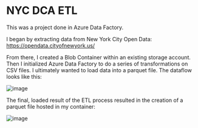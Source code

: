 # NYC DCA ETL

This was a project done in Azure Data Factory. 

I began by extracting data from New York City Open Data: https://opendata.cityofnewyork.us/

From there, I created a Blob Container within an existing storage account. Then I initialized Azure Data Factory to do a series of transformations on CSV files. I ultimately wanted to load data into a parquet file. The dataflow looks like this:

![image](https://user-images.githubusercontent.com/62261407/224825767-5fed9d29-175a-45cb-b914-6cea558afa56.png)

The final, loaded result of the ETL process resulted in the creation of a parquet file hosted in my container:

![image](https://user-images.githubusercontent.com/62261407/224824921-bf381f03-1c8f-4f73-bc84-ba38e659d3ab.png)
